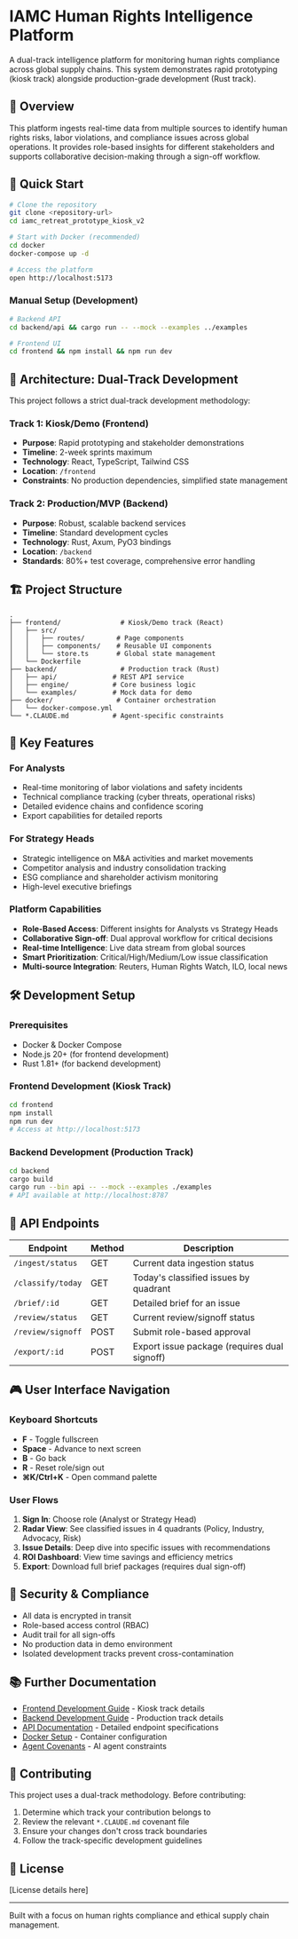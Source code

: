 # IAMC Human Rights Intelligence Platform

A dual-track intelligence platform for monitoring human rights compliance across global supply chains. This system demonstrates rapid prototyping (kiosk track) alongside production-grade development (Rust track).

## 🎯 Overview

This platform ingests real-time data from multiple sources to identify human rights risks, labor violations, and compliance issues across global operations. It provides role-based insights for different stakeholders and supports collaborative decision-making through a sign-off workflow.

## 🚀 Quick Start

```bash
# Clone the repository
git clone <repository-url>
cd iamc_retreat_prototype_kiosk_v2

# Start with Docker (recommended)
cd docker
docker-compose up -d

# Access the platform
open http://localhost:5173
```

### Manual Setup (Development)
```bash
# Backend API
cd backend/api && cargo run -- --mock --examples ../examples

# Frontend UI  
cd frontend && npm install && npm run dev
```

## 📐 Architecture: Dual-Track Development

This project follows a strict dual-track development methodology:

### Track 1: Kiosk/Demo (Frontend)
- **Purpose**: Rapid prototyping and stakeholder demonstrations
- **Timeline**: 2-week sprints maximum
- **Technology**: React, TypeScript, Tailwind CSS
- **Location**: `/frontend`
- **Constraints**: No production dependencies, simplified state management

### Track 2: Production/MVP (Backend)
- **Purpose**: Robust, scalable backend services
- **Timeline**: Standard development cycles
- **Technology**: Rust, Axum, PyO3 bindings
- **Location**: `/backend`
- **Standards**: 80%+ test coverage, comprehensive error handling

## 🏗️ Project Structure

```
.
├── frontend/               # Kiosk/Demo track (React)
│   ├── src/
│   │   ├── routes/        # Page components
│   │   ├── components/    # Reusable UI components
│   │   └── store.ts       # Global state management
│   └── Dockerfile
├── backend/                # Production track (Rust)
│   ├── api/              # REST API service
│   ├── engine/           # Core business logic
│   └── examples/         # Mock data for demo
├── docker/                # Container orchestration
│   └── docker-compose.yml
└── *.CLAUDE.md           # Agent-specific constraints
```

## 🔑 Key Features

### For Analysts
- Real-time monitoring of labor violations and safety incidents
- Technical compliance tracking (cyber threats, operational risks)
- Detailed evidence chains and confidence scoring
- Export capabilities for detailed reports

### For Strategy Heads
- Strategic intelligence on M&A activities and market movements
- Competitor analysis and industry consolidation tracking
- ESG compliance and shareholder activism monitoring
- High-level executive briefings

### Platform Capabilities
- **Role-Based Access**: Different insights for Analysts vs Strategy Heads
- **Collaborative Sign-off**: Dual approval workflow for critical decisions
- **Real-time Intelligence**: Live data stream from global sources
- **Smart Prioritization**: Critical/High/Medium/Low issue classification
- **Multi-source Integration**: Reuters, Human Rights Watch, ILO, local news

## 🛠️ Development Setup

### Prerequisites
- Docker & Docker Compose
- Node.js 20+ (for frontend development)
- Rust 1.81+ (for backend development)

### Frontend Development (Kiosk Track)
```bash
cd frontend
npm install
npm run dev
# Access at http://localhost:5173
```

### Backend Development (Production Track)
```bash
cd backend
cargo build
cargo run --bin api -- --mock --examples ./examples
# API available at http://localhost:8787
```

## 📡 API Endpoints

| Endpoint | Method | Description |
|----------|--------|-------------|
| `/ingest/status` | GET | Current data ingestion status |
| `/classify/today` | GET | Today's classified issues by quadrant |
| `/brief/:id` | GET | Detailed brief for an issue |
| `/review/status` | GET | Current review/signoff status |
| `/review/signoff` | POST | Submit role-based approval |
| `/export/:id` | POST | Export issue package (requires dual signoff) |

## 🎮 User Interface Navigation

### Keyboard Shortcuts
- **F** - Toggle fullscreen
- **Space** - Advance to next screen
- **B** - Go back
- **R** - Reset role/sign out
- **⌘K/Ctrl+K** - Open command palette

### User Flows
1. **Sign In**: Choose role (Analyst or Strategy Head)
2. **Radar View**: See classified issues in 4 quadrants (Policy, Industry, Advocacy, Risk)
3. **Issue Details**: Deep dive into specific issues with recommendations
4. **ROI Dashboard**: View time savings and efficiency metrics
5. **Export**: Download full brief packages (requires dual sign-off)

## 🔐 Security & Compliance

- All data is encrypted in transit
- Role-based access control (RBAC)
- Audit trail for all sign-offs
- No production data in demo environment
- Isolated development tracks prevent cross-contamination

## 📚 Further Documentation

- [Frontend Development Guide](./frontend/README.md) - Kiosk track details
- [Backend Development Guide](./backend/README.md) - Production track details
- [API Documentation](./docs/API.md) - Detailed endpoint specifications
- [Docker Setup](./docker/README.md) - Container configuration
- [Agent Covenants](./docs/AGENTS.md) - AI agent constraints

## 🤝 Contributing

This project uses a dual-track methodology. Before contributing:

1. Determine which track your contribution belongs to
2. Review the relevant `*.CLAUDE.md` covenant file
3. Ensure your changes don't cross track boundaries
4. Follow the track-specific development guidelines

## 📄 License

[License details here]

---

Built with a focus on human rights compliance and ethical supply chain management.
